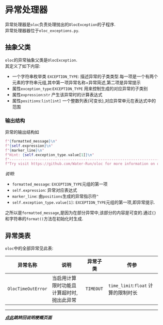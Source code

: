 # 异常处理器  

异常处理器是`oloc`负责处理抛出的`OlocException`的子程序.    
异常处理器器位于`oloc_exceptions.py`.  

## 抽象父类  

`oloc`的异常抽象父类是`OlocException`.  
其定义了如下内容:  
- 一个字符串枚举类 `EXCEPTION_TYPE`: 描述异常的子类类型.每一项是一个有两个元素的字符串元组,其中第一项异常名称+异常简述,第二项是异常提示  
- 属性`exception_type`:`EXCEPTION_TYPE` 用来控制生成的对应异常的子类别  
- 属性`expression`:`str` 产生该异常时的计算表达式  
- 属性`positions`:`list[int]` 一个整数列表(可变长),对应异常单元在表达式中的范围  

### 输出结构  

异常的输出结构如  
```python
f"{formatted_message}\n"
f"{self.expression}\n"
f"{marker_line}\n"
f"Hint: {self.exception_type.value[1]}\n"
f"--------------------------------------------------------------------------------------------\n"
f"Try visit https://github.com/Water-Run/oloc for more information on oloc related tutorials :)"
```
*说明*:  
- `formatted_message`: `EXCEPTION_TYPE`元组的第一项  
- `self.expression`: 异常对应表达式  
- `marker_line`: 由`positions`生成的异常指示符`^`  
- `self.exception_type.value[1]`: `EXCEPTION_TYPE`元组的第一项,即异常提示.  

之所以是`formatted_message`,是因为在部分异常中,该部分的内容是可变的.通过`{}`和字符串的`format()`方法在初始化时生成.  

## 异常类表   

`oloc`中的全部异常见此表:  

|异常名称| 说明                    |异常子类 | 传参                           |
|---|-----------------------|---|------------------------------|  
|`OlocTimeOutError`| 当启用计算限时功能且计算超时时,抛出此异常 |`TIMEOUT`| `time_limit`:`float` 计算的限制时长 |

---
***[点此](../项目说明梗概.md)跳转回说明梗概页面***  